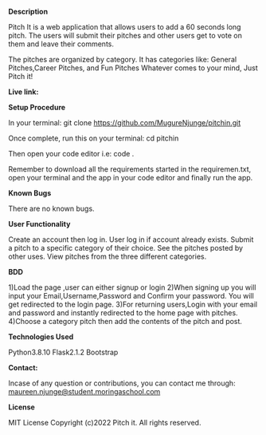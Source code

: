 **Description**

Pitch It is a web application that allows users to add a 60 seconds long pitch. The users will submit their pitches and other users get to vote on them and leave their comments.

The pitches are organized by category. It has categories like: General Pitches,Career Pitches, and Fun Pitches Whatever comes to your mind, Just Pitch it!

**Live link:**

**Setup Procedure**

In your terminal:
git clone https://github.com/MugureNjunge/pitchin.git

Once complete, run this on your terminal:
cd pitchin

Then open your code editor i.e:
code .

Remember to download all the requirements started in the requiremen.txt, open your terminal and the app in your code editor and finally run the app.

**Known Bugs**

There are no known bugs.


**User Functionality**

Create an account then log in.
User log in if account already exists.
Submit a pitch to a specific category of their choice.
See the pitches posted by other uses.
View pitches from the three different categories.
    
**BDD**

1)Load the page ,user can either signup or login
2)When signing up you will input your	Email,Username,Password and Confirm your password. You will get redirected to the login page.
3)For returning users,Login with your email and password and instantly redirected to the home page with pitches.
4)Choose a category pitch then add the contents of the pitch and post.

**Technologies Used**

Python3.8.10
Flask2.1.2
Bootstrap

**Contact:**

Incase of any question or contributions, you can contact me through: maureen.njunge@student.moringaschool.com

**License**

MIT License
Copyright (c)2022 Pitch it. All rights reserved.
